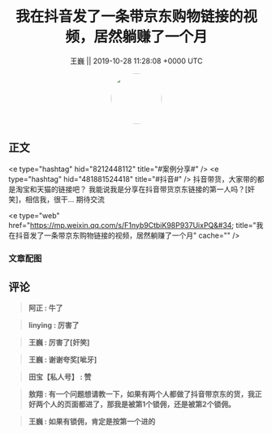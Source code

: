 <h1 align="center">我在抖音发了一条带京东购物链接的视频，居然躺赚了一个月</h1>




<p align="center">
    <a>王巍 || 2019-10-28 11:28:08 &#43;0000 UTC</a>
</p>

<div align="center">
    <img src="https://images.zsxq.com/FmbWwhQ7QtrPr5CQ6IiXWQ0cx9SF?e=1590940799&amp;token=kIxbL07-8jAj8w1n4s9zv64FuZZNEATmlU_Vm6zD:3QchCW90WEjVipfvS78xnQOQDRE=" width="100" height="100" style="border:1px solid;border-radius:50%; color:#ffffff"/>
</div>




## 正文

<div>
&lt;e type=&#34;hashtag&#34; hid=&#34;8212448112&#34; title=&#34;#案例分享#&#34; /&gt; &lt;e type=&#34;hashtag&#34; hid=&#34;481881524418&#34; title=&#34;#抖音#&#34; /&gt; 
抖音带货，大家带的都是淘宝和天猫的链接吧？
我能说我是分享在抖音带货京东链接的第一人吗？[奸笑]，相信我，很干…
期待交流

&lt;e type=&#34;web&#34; href=&#34;https://mp.weixin.qq.com/s/F1nyb9CtbiK98P937UixPQ&#34; title=&#34;我在抖音发了一条带京东购物链接的视频，居然躺赚了一个月&#34; cache=&#34;&#34; /&gt;
</div>

### 文章配图

<div class="image" align="center">

</div>


## 评论

<div align="left">
<div>

<blockquote >
<span> <strong>阿正 : 牛了 </strong></span>
</blockquote>

<blockquote >
<span> <strong>linying : 厉害了 </strong></span>
</blockquote>

<blockquote >
<span> <strong>王巍 : 厉害了[奸笑] </strong></span>
</blockquote>

<blockquote >
<span> <strong>王巍 : 谢谢夸奖[呲牙] </strong></span>
</blockquote>

<blockquote >
<span> <strong>田宝【私人号】 : 赞 </strong></span>
</blockquote>

<blockquote >
<span> <strong>敖翔 : 有一个问题想请教一下，如果有两个人都做了抖音带京东的货，我正好两个人的页面都进了，那我是被第1个锁佣，还是被第2个锁佣。 </strong></span>
</blockquote>

<blockquote >
<span> <strong>王巍 : 如果有锁佣，肯定是按第一个进的 </strong></span>
</blockquote>

</div>
</div>